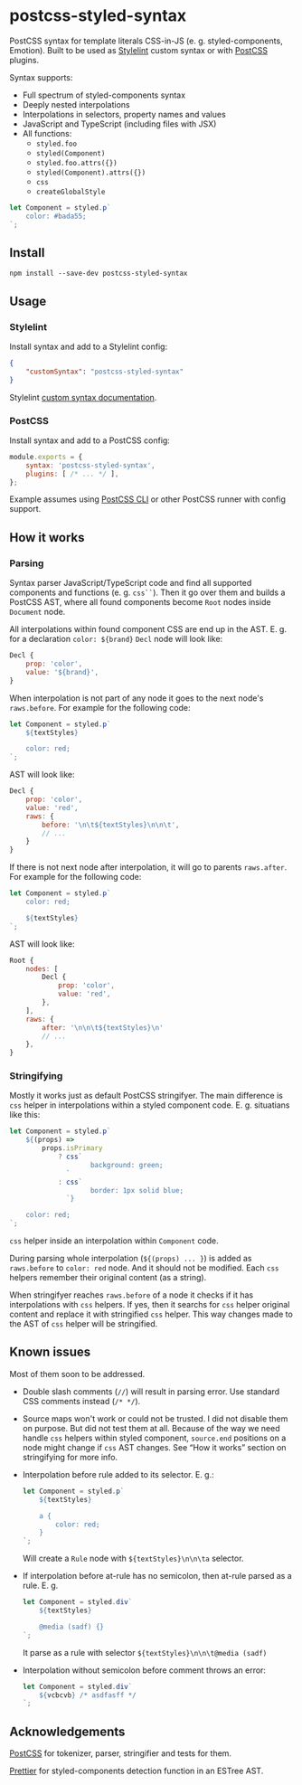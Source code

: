 # postcss-styled-syntax

PostCSS syntax for template literals CSS-in-JS (e. g. styled-components, Emotion). Built to be used as [Stylelint] custom syntax or with [PostCSS] plugins.

Syntax supports:

- Full spectrum of styled-components syntax
- Deeply nested interpolations
- Interpolations in selectors, property names and values
- JavaScript and TypeScript (including files with JSX)
- All functions:
	- `styled.foo`
	- `styled(Component)`
	- `styled.foo.attrs({})`
	- `styled(Component).attrs({})`
	- `css`
	- `createGlobalStyle`

```js
let Component = styled.p`
	color: #bada55;
`;
```

## Install

```
npm install --save-dev postcss-styled-syntax
```

## Usage

### Stylelint

Install syntax and add to a Stylelint config:

```json
{
	"customSyntax": "postcss-styled-syntax"
}
```

Stylelint [custom syntax documentation](https://stylelint.io/user-guide/usage/options#customsyntax).

### PostCSS

Install syntax and add to a PostCSS config:

```js
module.exports = {
	syntax: 'postcss-styled-syntax',
	plugins: [ /* ... */ ],
};
```

Example assumes using [PostCSS CLI](https://github.com/postcss/postcss-cli) or other PostCSS runner with config support.

## How it works

### Parsing

Syntax parser JavaScript/TypeScript code and find all supported components and functions (e. g. <code>css\`\`</code>). Then it go over them and builds a PostCSS AST, where all found components become `Root` nodes inside `Document` node.

All interpolations within found component CSS are end up in the AST. E. g. for a declaration `color: ${brand}` `Decl` node will look like:

```js
Decl {
	prop: 'color',
	value: '${brand}',
}
```

When interpolation is not part of any node it goes to the next node's `raws.before`. For example for the following code:

```js
let Component = styled.p`
	${textStyles}

	color: red;
`;
```

AST will look like:

```js
Decl {
	prop: 'color',
	value: 'red',
	raws: {
		before: '\n\t${textStyles}\n\n\t',
		// ...
	}
}
```

If there is not next node after interpolation, it will go to parents `raws.after`. For example for the following code:

```js
let Component = styled.p`
	color: red;

	${textStyles}
`;
```

AST will look like:

```js
Root {
	nodes: [
		Decl {
			prop: 'color',
			value: 'red',
		},
	],
	raws: {
		after: '\n\n\t${textStyles}\n'
		// ...
	},
}
```

### Stringifying

Mostly it works just as default PostCSS stringifyer. The main difference is `css` helper in interpolations within a styled component code. E. g. situatians like this:

```js
let Component = styled.p`
	${(props) =>
		props.isPrimary
			? css`
					background: green;
			  `
			: css`
					border: 1px solid blue;
			  `}

	color: red;
`;
```

`css` helper inside an interpolation within `Component` code.

During parsing whole interpolation (`${(props) ... }`) is added as `raws.before` to `color: red` node. And it should not be modified. Each `css` helpers remember their original content (as a string).

When stringifyer reaches `raws.before` of a node it checks if it has interpolations with `css` helpers. If yes, then it searchs for `css` helper original content and replace it with stringified `css` helper. This way changes made to the AST of `css` helper will be stringified.

## Known issues

Most of them soon to be addressed.

- Double slash comments (`//`) will result in parsing error. Use standard CSS comments instead (`/* */`).

- Source maps won't work or could not be trusted. I did not disable them on purpose. But did not test them at all. Because of the way we need handle `css` helpers within styled component, `source.end` positions on a node might change if `css` AST changes. See “How it works” section on stringifying for more info.

- Interpolation before rule added to its selector. E. g.:

	```js
	let Component = styled.p`
		${textStyles}

		a {
			color: red;
		}
	`;
	```

	Will create a `Rule` node with `${textStyles}\n\n\ta` selector.

- If interpolation before at-rule has no semicolon, then at-rule parsed as a rule. E. g.

	```js
	let Component = styled.div`
		${textStyles}

		@media (sadf) {}
	`;
	```

	It parse as a rule with selector `${textStyles}\n\n\t@media (sadf)`

- Interpolation without semicolon before comment throws an error:

	```js
	let Component = styled.div`
		${vcbcvb} /* asdfasff */
	`;
	```

## Acknowledgements

[PostCSS] for tokenizer, parser, stringifier and tests for them.

[Prettier](https://prettier.io/) for styled-components detection function in an ESTree AST.

[Stylelint]: https://stylelint.io/
[PostCSS]: https://postcss.org/

